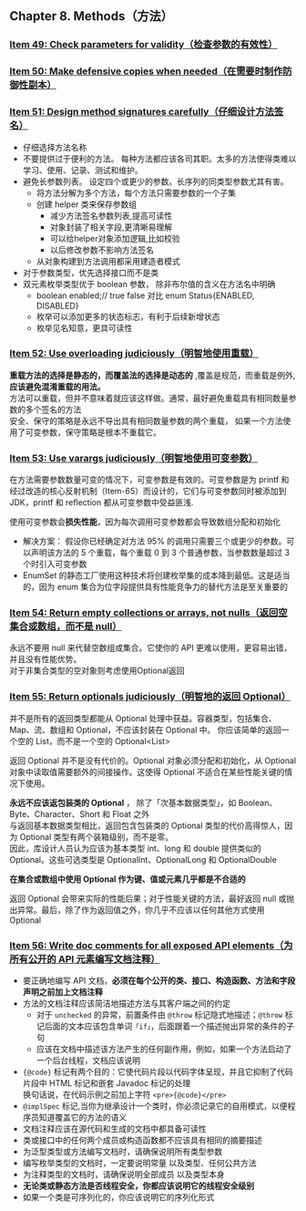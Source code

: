 ## Chapter 8. Methods（方法） 

### [Item 49: Check parameters for validity（检查参数的有效性）]()


### [Item 50: Make defensive copies when needed（在需要时制作防御性副本）]()

### [Item 51: Design method signatures carefully（仔细设计方法签名）]()    
- 仔细选择方法名称
- 不要提供过于便利的方法。 每种方法都应该各司其职。太多的方法使得类难以学习、使用、记录、测试和维护。  
- 避免长参数列表。 设定四个或更少的参数。长序列的同类型参数尤其有害。
  - 将方法分解为多个方法，每个方法只需要参数的一个子集
  - 创建 helper 类来保存参数组
    - 减少方法签名参数列表,提高可读性
    - 对象封装了相关字段,更清晰易理解
    - 可以给helper对象添加逻辑,比如校验
    - 以后修改参数不影响方法签名
  - 从对象构建到方法调用都采用建造者模式  
- 对于参数类型，优先选择接口而不是类    
- 双元素枚举类型优于 boolean 参数， 除非布尔值的含义在方法名中明确 
  - boolean enabled;// true false  对比 enum Status{ENABLED, DISABLED}   
  - 枚举可以添加更多的状态标志，有利于后续新增状态
  - 枚举见名知意，更具可读性

### [Item 52: Use overloading judiciously（明智地使用重载）](overloading)   
**重载方法的选择是静态的，而覆盖法的选择是动态的** ,覆盖是规范，而重载是例外,**应该避免混淆重载的用法。**   
方法可以重载，但并不意味着就应该这样做。通常，最好避免重载具有相同数量参数的多个签名的方法  
安全、保守的策略是永远不导出具有相同数量参数的两个重载， 如果一个方法使用了可变参数，保守策略是根本不重载它。 

### [Item 53: Use varargs judiciously（明智地使用可变参数）](varargs/Varargs.java)   
在方法需要参数数量可变的情况下，可变参数是有效的。可变参数是为 printf 和经过改造的核心反射机制（Item-65）而设计的，它们与可变参数同时被添加到 JDK，printf 和 reflection 都从可变参数中受益匪浅.  

使用可变参数会**损失性能**，因为每次调用可变参数都会导致数组分配和初始化   
  - 解决方案： 假设你已经确定对方法 95% 的调用只需要三个或更少的参数。可以声明该方法的 5 个重载，每个重载 0 到 3 个普通参数，当参数数量超过 3 个时引入可变参数   
  - EnumSet 的静态工厂使用这种技术将创建枚举集的成本降到最低。这是适当的，因为 enum 集合为位字段提供具有性能竞争力的替代方法是至关重要的


### [Item 54: Return empty collections or arrays, not nulls（返回空集合或数组，而不是 null）]()
永远不要用 null 来代替空数组或集合。它使你的 API 更难以使用，更容易出错，并且没有性能优势。    
对于非集合类型的空对象则考虑使用Optional返回     

### [Item 55: Return optionals judiciously（明智地的返回 Optional）](optionals)   
并不是所有的返回类型都能从 Optional 处理中获益。容器类型，包括集合、Map、流、数组和 Optional，不应该封装在 Optional 中。 你应该简单的返回一个空的 List<T>，而不是一个空的 Optional<List<T>>

返回 Optional<T> 并不是没有代价的。Optional 对象必须分配和初始化，从 Optional 对象中读取值需要额外的间接操作。这使得 Optional 不适合在某些性能关键的情况下使用。

**永远不应该返包装类的 Optional** ， 除了「次基本数据类型」，如 Boolean、Byte、Character、Short 和 Float 之外   
与返回基本数据类型相比，返回包含包装类的 Optional 类型的代价高得惊人，因为 Optional 类型有两个装箱级别，而不是零。  
因此，库设计人员认为应该为基本类型 int、long 和 double 提供类似的 Optional<T>。这些可选类型是 OptionalInt、OptionalLong 和 OptionalDouble


**在集合或数组中使用 Optional 作为键、值或元素几乎都是不合适的**

返回 Optional 会带来实际的性能后果；对于性能关键的方法，最好返回 null 或抛出异常。最后，除了作为返回值之外，你几乎不应该以任何其他方式使用 Optional
 

### [Item 56: Write doc comments for all exposed API elements（为所有公开的 API 元素编写文档注释）]()   

- 要正确地编写 API 文档，**必须在每个公开的类、接口、构造函数、方法和字段声明之前加上文档注释**   
- 方法的文档注释应该简洁地描述方法与其客户端之间的约定
  - 对于 `unchecked` 的异常，前置条件由 `@throw` 标记隐式地描述；`@throw` 标记后面的文本应该包含单词`「if」`，后面跟着一个描述抛出异常的条件的子句
  - 应该在文档中描述该方法产生的任何副作用，例如，如果一个方法启动了一个后台线程，文档应该说明
-  `{@code}` 标记有两个目的：它使代码片段以代码字体呈现，并且它抑制了代码片段中 HTML 标记和嵌套 Javadoc 标记的处理   
 换句话说，在代码示例之前加上字符 `<pre>{@code}</pre>`  
-  `@implSpec` 标记,当你为继承设计一个类时，你必须记录它的自用模式，以便程序员知道覆盖它的方法的语义  
- 文档注释应该在源代码和生成的文档中都具备可读性   
- 类或接口中的任何两个成员或构造函数都不应该具有相同的摘要描述  
- 为泛型类型或方法编写文档时，请确保说明所有类型参数  
- 编写枚举类型的文档时，一定要说明常量 以及类型、任何公共方法  
- 为注释类型的文档时，请确保说明全部成员 以及类型本身  
- **无论类或静态方法是否线程安全，你都应该说明它的线程安全级别**  
- 如果一个类是可序列化的，你应该说明它的序列化形式